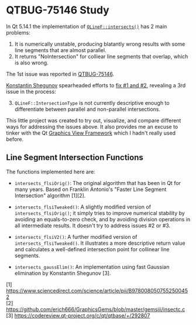 # QTBUG-75146 Study

In Qt 5.14.1 the implementation of [`QLineF::intersects()`](https://doc.qt.io/qt-5/qlinef.html#intersects)
has 2 main problems:

1. It is numerically unstable, producing blatantly wrong results with some line segments that are
   almost parallel.
2. It returns "NoIntersection" for colliear line segments that overlap, which is also wrong.

The 1st issue was reported in [QTBUG-75146](https://bugreports.qt.io/browse/QTBUG-75146).

[Konstantin Shegunov](https://github.com/kshegunov) spearheaded efforts to 
[fix #1 and #2](https://codereview.qt-project.org/c/qt/qtbase/+/292807), revealing a 3rd issue in
the process:

3. `QLineF::IntersectionType` is not currently descriptive enough to differentiate between parallel
   and non-parallel intersections.


This little project was created to try out, visualize, and compare different ways for addressing the
issues above. It also provides me an excuse to tinker with the Qt
[Graphics View Framework](https://doc.qt.io/qt-5/graphicsview.html) which I hadn't really used before.


## Line Segment Intersection Functions

The functions implemented here are:

* `intersects_flsiOrig()`: The original algorithm that has been in Qt for many years. Based on
  Franklin Antonio's "Faster Line Segment Intersection" algorithm [1][2].

* `intersects_flsiTweaked()`: A slightly modified version of `intersects_flsiOrig()`; it simply
  tries to improve numerical stability by avoiding an equals-to-zero check, and by avoiding division
  operations in all intermediate results. It doesn't try to address issues #2 or #3.

* `intersects_flsiV2()`: A further modified version of `intersects_flsiTweaked()`. It illustrates a
  more descriptive return value and calculates a well-defined intersection point for collinear line
  segments.

* `intersects_gaussElim()`: An implementation using fast Gaussian elimination by Konstantin Shegunov
  [3].


[1] https://www.sciencedirect.com/science/article/pii/B9780080507552500452  
[2] https://github.com/erich666/GraphicsGems/blob/master/gemsiii/insectc.c  
[3] https://codereview.qt-project.org/c/qt/qtbase/+/292807
